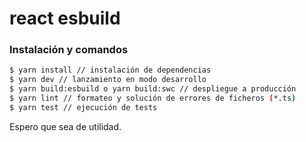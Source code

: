 # react esbuild
### Instalación y comandos

```sh
$ yarn install // instalación de dependencias
$ yarn dev // lanzamiento en modo desarrollo
$ yarn build:esbuild o yarn build:swc // despliegue a producción
$ yarn lint // formateo y solución de errores de ficheros (*.ts)
$ yarn test // ejecución de tests
```

Espero que sea de utilidad.